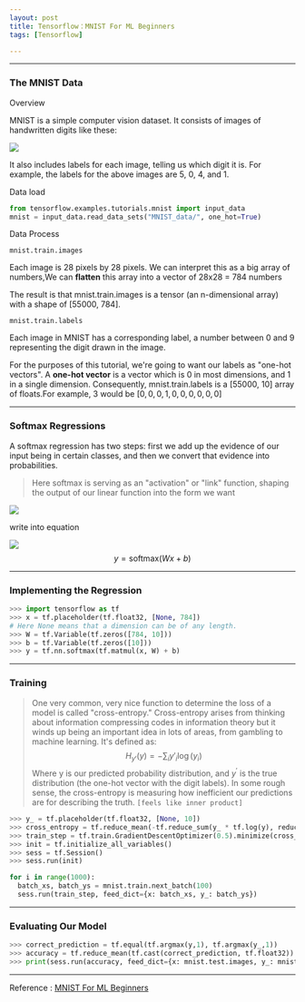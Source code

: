 ```yaml
---
layout: post
title: Tensorflow：MNIST For ML Beginners
tags: [Tensorflow]

---
```


---

### The MNIST Data

Overview

MNIST is a simple computer vision dataset. It consists of images of handwritten digits like these:

![](https://www.tensorflow.org/versions/r0.11/images/MNIST.png)

It also includes labels for each image, telling us which digit it is. For example, the labels for the above images are 5, 0, 4, and 1.

Data load

```python
from tensorflow.examples.tutorials.mnist import input_data
mnist = input_data.read_data_sets("MNIST_data/", one_hot=True)
```

Data Process

`mnist.train.images`

Each image is 28 pixels by 28 pixels. We can interpret this as a big array of numbers,We can **flatten** this array into a vector of 28x28 = 784 numbers

The result is that mnist.train.images is a tensor (an n-dimensional array) with a shape of [55000, 784]. 

`mnist.train.labels`

Each image in MNIST has a corresponding label, a number between 0 and 9 representing the digit drawn in the image.

For the purposes of this tutorial, we're going to want our labels as "one-hot vectors". A **one-hot vector** is a vector which is 0 in most dimensions, and 1 in a single dimension. Consequently, mnist.train.labels is a [55000, 10] array of floats.For example, 3 would be $[0,0,0,1,0,0,0,0,0,0]$

---

### Softmax Regressions

A softmax regression has two steps: first we add up the evidence of our input being in certain classes, and then we convert that evidence into probabilities.

> Here softmax is serving as an "activation" or "link" function, shaping the output of our linear function into the form we want

![](https://www.tensorflow.org/versions/r0.11/images/softmax-regression-scalargraph.png)

write into equation

![](https://www.tensorflow.org/versions/r0.11/images/softmax-regression-vectorequation.png)
$$
y = \text{softmax}(Wx + b)
$$

---

### Implementing the Regression

```python
>>> import tensorflow as tf
>>> x = tf.placeholder(tf.float32, [None, 784])
# Here None means that a dimension can be of any length.
>>> W = tf.Variable(tf.zeros([784, 10]))
>>> b = tf.Variable(tf.zeros([10]))
>>> y = tf.nn.softmax(tf.matmul(x, W) + b)
```

---

### Training

> One very common, very nice function to determine the loss of a model is called "cross-entropy." Cross-entropy arises from thinking about information compressing codes in information theory but it winds up being an important idea in lots of areas, from gambling to machine learning. It's defined as:
> $$
> H_{y'}(y) = -\sum_i y'_i \log(y_i)
> $$
> Where y is our predicted probability distribution, and $y^{'}$ is the true distribution (the one-hot vector with the digit labels). In some rough sense, the cross-entropy is measuring how inefficient our predictions are for describing the truth. `[feels like inner product]`

```python
>>> y_ = tf.placeholder(tf.float32, [None, 10])
>>> cross_entropy = tf.reduce_mean(-tf.reduce_sum(y_ * tf.log(y), reduction_indices=[1]))
>>> train_step = tf.train.GradientDescentOptimizer(0.5).minimize(cross_entropy)
>>> init = tf.initialize_all_variables()
>>> sess = tf.Session()
>>> sess.run(init)

for i in range(1000):
  batch_xs, batch_ys = mnist.train.next_batch(100)
  sess.run(train_step, feed_dict={x: batch_xs, y_: batch_ys})
```

---

### Evaluating Our Model

```python
>>> correct_prediction = tf.equal(tf.argmax(y,1), tf.argmax(y_,1))
>>> accuracy = tf.reduce_mean(tf.cast(correct_prediction, tf.float32))
>>> print(sess.run(accuracy, feed_dict={x: mnist.test.images, y_: mnist.test.labels}))
```

----

Reference :  [MNIST For ML Beginners](https://www.tensorflow.org/versions/r0.11/tutorials/mnist/beginners/index.html)